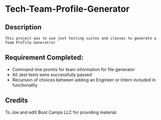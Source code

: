 # Tech-Team-Profile-Generator

## Description
```
This project was to use jest testing suites and classes to generate a Team Profile Generatror
```

## Requirement Completed:
- Command-line promts for team information for file generator
- All Jest tests were successfully passed
- Recursion of choices between adding an Engineer or Intern included in functionality 

## Credits
 To Joe and edX Boot Camps LLC for providing material.
